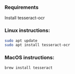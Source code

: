 ### Requirements
Install tesseract-ocr

### Linux instructions:
```bash
sudo apt update
sudo apt install tesseract-ocr
```

### MacOS instructions:
```bash
brew install tesseract
```